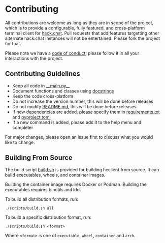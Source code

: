 # Contributing

All contributions are welcome as long as they are in scope of the project, which is to provide a configurable, fully featured, and cross-platform terminal client for [hack.chat](https://hack.chat/). Pull requests that add features targetting other alternate hack.chat instances will not be entertained. Please fork the project for that.

Please note we have a [code of conduct](CODE_OF_CONDUCT.md), please follow it in all your interactions with the project.


## Contributing Guidelines

- Keep all code in [\_\_main.py__](hcclient/__main__.py)
- Document functions and classes using [docstrings](https://www.python.org/dev/peps/pep-0257/)
- Keep the code cross-platform
- Do not increase the version number, this will be done before releases
- Do not modify [README.md](docs/README.md), this will be done before releases
- If new dependencies are added, please specify them in [requirements.txt](requirements.txt) and [pyproject.toml](pyproject.toml)
- If a new command is added, please add it to the help menu and completer

For major changes, please open an issue first to discuss what you would like to change.


## Building From Source

The build script [build.sh](scripts/build.sh) is provided for building hcclient from source. It can build executables, wheels, and container images.

Building the container image requires Docker or Podman. Building the executables requires binutils and ldd.

To build all distribution formats, run:

```
./scripts/build.sh all
```

To build a specific distribution format, run:

```
./scripts/build.sh <format>
```

Where `<format>` is one of `executable`, `wheel`, `container` and `arch`.

